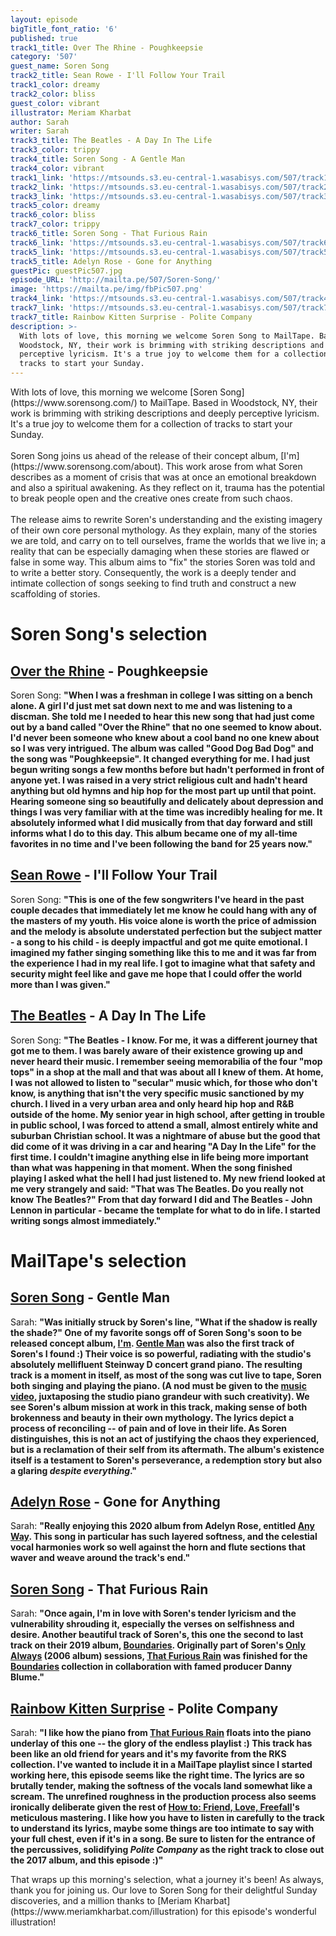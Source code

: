 ```yaml
---
layout: episode
bigTitle_font_ratio: '6'
published: true
track1_title: Over The Rhine - Poughkeepsie
category: '507'
guest_name: Soren Song
track2_title: Sean Rowe - I'll Follow Your Trail
track1_color: dreamy
track2_color: bliss
guest_color: vibrant
illustrator: Meriam Kharbat
author: Sarah
writer: Sarah
track3_title: The Beatles - A Day In The Life
track3_color: trippy
track4_title: Soren Song - A Gentle Man
track4_color: vibrant
track1_link: 'https://mtsounds.s3.eu-central-1.wasabisys.com/507/track1.mp3'
track2_link: 'https://mtsounds.s3.eu-central-1.wasabisys.com/507/track2.mp3'
track3_link: 'https://mtsounds.s3.eu-central-1.wasabisys.com/507/track3.mp3'
track5_color: dreamy
track6_color: bliss
track7_color: trippy
track6_title: Soren Song - That Furious Rain
track6_link: 'https://mtsounds.s3.eu-central-1.wasabisys.com/507/track6.mp3'
track5_link: 'https://mtsounds.s3.eu-central-1.wasabisys.com/507/track5.mp3'
track5_title: Adelyn Rose - Gone for Anything
guestPic: guestPic507.jpg
episode_URL: 'http://mailta.pe/507/Soren-Song/'
image: 'https://mailta.pe/img/fbPic507.png'
track4_link: 'https://mtsounds.s3.eu-central-1.wasabisys.com/507/track4.mp3'
track7_link: 'https://mtsounds.s3.eu-central-1.wasabisys.com/507/track7.mp3'
track7_title: Rainbow Kitten Surprise - Polite Company
description: >-
  With lots of love, this morning we welcome Soren Song to MailTape. Based in
  Woodstock, NY, their work is brimming with striking descriptions and deeply
  perceptive lyricism. It's a true joy to welcome them for a collection of
  tracks to start your Sunday.
---
```

<p id="introduction"> With lots of love, this morning we welcome [Soren Song](https://www.sorensong.com/) to MailTape. Based in Woodstock, NY, their work is brimming with striking descriptions and deeply perceptive lyricism. It's a true joy to welcome them for a collection of tracks to start your Sunday.
  <br><br>
Soren Song joins us ahead of the release of their concept album, [I'm](https://www.sorensong.com/about). This work arose from what Soren describes as a moment of crisis that was at once an emotional breakdown and also a spiritual awakening. As they reflect on it, trauma has the potential to break people open and the creative ones create from such chaos. 
  <br><br>
  The release aims to rewrite Soren's understanding and the existing imagery of their own core personal mythology. As they explain, many of the stories we are told, and carry on to tell ourselves, frame the worlds that we live in; a reality that can be especially damaging when these stories are flawed or false in some way. This album aims to "fix" the stories Soren was told and to write a better story. Consequently, the work is a deeply tender and intimate collection of songs seeking to find truth and construct a new scaffolding of stories.</p>

# Soren Song's selection

## [Over the Rhine](https://overtherhine.com/) - Poughkeepsie
Soren Song: **"**When I was a freshman in college I was sitting on a bench alone. A girl I'd just met sat down next to me and was listening to a discman. She told me I needed to hear this new song that had just come out by a band called "Over the Rhine" that no one seemed to know about. I'd never been someone who knew about a cool band no one knew about so I was very intrigued. The album was called "Good Dog Bad Dog" and the song was "Poughkeepsie". It changed everything for me. I had just begun writing songs a few months before but hadn't performed in front of anyone yet. I was raised in a very strict religious cult and hadn't heard anything but old hymns and hip hop for the most part up until that point. Hearing someone sing so beautifully and delicately about depression and things I was very familiar with at the time was incredibly healing for me. It absolutely informed what I did musically from that day forward and still informs what I do to this day. This album became one of my all-time favorites in no time and I've been following the band for 25 years now.**"**

## [Sean Rowe](https://www.seanrowe.net/) - I'll Follow Your Trail
Soren Song: **"**This is one of the few songwriters I've heard in the past couple decades that immediately let me know he could hang with any of the masters of my youth. His voice alone is worth the price of admission and the melody is absolute understated perfection but the subject matter - a song to his child - is deeply impactful and got me quite emotional. I imagined my father singing something like this to me and it was far from the experience I had in my real life. I got to imagine what that safety and security might feel like and gave me hope that I could offer the world more than I was given.**"**

## [The Beatles](https://www.thebeatles.com/) - A Day In The Life
Soren Song: **"**The Beatles - I know. For me, it was a different journey that got me to them. I was barely aware of their existence growing up and never heard their music. I remember seeing memorabilia of the four "mop tops" in a shop at the mall and that was about all I knew of them. At home, I was not allowed to listen to "secular" music which, for those who don't know, is anything that isn't the very specific music sanctioned by my church. I lived in a very urban area and only heard hip hop and R&B outside of the home. My senior year in high school, after getting in trouble in public school, I was forced to attend a small, almost entirely white and suburban Christian school. It was a nightmare of abuse but the good that did come of it was driving in a car and hearing "A Day In the Life" for the first time. I couldn't imagine anything else in life being more important than what was happening in that moment. When the song finished playing I asked what the hell I had just listened to. My new friend looked at me very strangely and said: "That was The Beatles. Do you really not know The Beatles?" From that day forward I did and The Beatles - John Lennon in particular - became the template for what to do in life. I started writing songs almost immediately.**"**

# MailTape's selection

## [Soren Song](https://www.sorensong.com/) - Gentle Man
Sarah: **"**Was initially struck by Soren's line, "What if the shadow is really the shade?" One of my favorite songs off of Soren Song's soon to be released concept album, [I'm](https://www.sorensong.com/about). [Gentle Man](https://youtu.be/RnP39jL_j_8) was also the first track of Soren's I found :) Their voice is so powerful, radiating with the studio's absolutely mellifluent Steinway D concert grand piano. The resulting track is a moment in itself, as most of the song was cut live to tape, Soren both singing and playing the piano. (A nod must be given to the [music video](https://www.youtube.com/watch?v=RnP39jL_j_8), juxtaposing the studio piano grandeur with such creativity). We see Soren's album mission at work in this track, making sense of both brokenness and beauty in their own mythology. The lyrics depict a process of reconciling -- of pain and of love in their life. As Soren distinguishes, this is not an act of justifying the chaos they experienced, but is a reclamation of their self from its aftermath. The album's existence itself is a testament to Soren's perseverance, a redemption story but also a glaring _despite everything_.**"**

## [Adelyn Rose](https://adelynrose.bandcamp.com/album/any-way) - Gone for Anything
Sarah: **"**Really enjoying this 2020 album from Adelyn Rose, entitled [Any Way](https://adelynrose.bandcamp.com/album/any-way). This song in particular has such layered softness, and the celestial vocal harmonies work so well against the horn and flute sections that waver and weave around the track's end.**"**

## [Soren Song](https://www.sorensong.com/about) - That Furious Rain
Sarah: **"**Once again, I'm in love with Soren's tender lyricism and the vulnerability shrouding it, especially the verses on selfishness and desire. Another beautiful track of Soren's, this one the second to last track on their 2019 album, [Boundaries](https://sorensong.bandcamp.com/album/boundaries-explicit). Originally part of Soren's [Only Always](https://sorensong.bandcamp.com/album/only-always-2) (2006 album) sessions, [That Furious Rain](https://sorensong.bandcamp.com/track/that-furious-rain-2) was finished for the [Boundaries](https://sorensong.bandcamp.com/album/boundaries-explicit) collection in collaboration with famed producer Danny Blume.**"**

## [Rainbow Kitten Surprise](https://www.rksband.com/) - Polite Company
Sarah: **"**I like how the piano from [That Furious Rain](https://sorensong.bandcamp.com/track/that-furious-rain-2) floats into the piano underlay of this one -- the glory of the endless playlist :) This track has been like an old friend for years and it's my favorite from the RKS collection. I've wanted to include it in a MailTape playlist since I started working here, this episode seems like the right time. The lyrics are so brutally tender, making the softness of the vocals land somewhat like a scream. The unrefined roughness in the production process also seems ironically deliberate given the rest of [How to: Friend, Love, Freefall](https://www.studlife.com/cadenza/2018/04/16/how-to-friend-love-freefall-and-the-constant-of-change-in-rainbow-kitten-surprise/)'s meticulous mastering. I like how you have to  listen in carefully to the track to understand its lyrics, maybe some things are too intimate to say with your full chest, even if it's in a song. Be sure to listen for the entrance of the percussives, solidifying _Polite Company_ as the right track to close out the 2017 album, and this episode :)**"**

<p id="outroduction">That wraps up this morning's selection, what a journey it's been! As always, thank you for joining us. Our love to Soren Song for their delightful Sunday discoveries, and a million thanks to [Meriam Kharbat](https://www.meriamkharbat.com/illustration) for this episode's wonderful illustration!</p>
